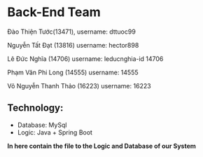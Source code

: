 # Back-End Team

Đào Thiện Tước(13471), username: dttuoc99

Nguyễn Tất Đạt (13816) username: hector898

Lê Đức Nghĩa (14706) username: leducnghia-id 14706

Phạm Văn Phi Long (14555) username: 14555

Võ Nguyễn Thanh Thảo (16223) username: 16223

## Technology:
- Database: MySql
- Logic: Java + Spring Boot

**In here contain the file to the Logic and Database of our System**
